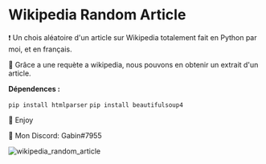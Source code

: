 # Wikipedia Random Article

❗ Un chois aléatoire d'un article sur Wikipedia totalement fait en Python par moi, et en français.

🔮 Grâce a une requète a wikipedia, nous pouvons en obtenir un extrait d'un article.

__Dépendences :__

```pip install htmlparser```
```pip install beautifulsoup4```

💖 Enjoy

🎫 Mon Discord: Gabin#7955

![wikipedia_random_article](https://user-images.githubusercontent.com/79531012/120899407-dc7eeb80-c62f-11eb-989f-0d692cdc6b34.png)
